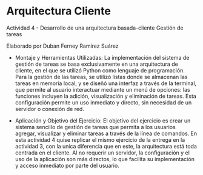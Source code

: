 # Arquitectura Cliente

Actividad 4 - Desarrollo de una arquitectura basada-cliente
Gestión de tareas

Elaborado por Duban Ferney Ramírez Suárez

- Montaje y Herramientas Utilizadas:
La implementación del sistema de gestión de tareas se basa exclusivamente en una arquitectura de cliente, en el que se utilizó Python como lenguaje de programación. Para la gestión de las tareas, se utilizó listas donde se almacenan las tareas en memoria local, y se diseñó una interfaz a través de la terminal, que permite al usuario interactuar mediante un menú de opciones: las funciones incluyen la adición, visualización y eliminación de tareas. Esta configuración permite un uso inmediato y directo, sin necesidad de un servidor o conexión de red.


- Aplicación y Objetivo del Ejercicio:
El objetivo del ejercicio es crear un sistema sencillo de gestión de tareas que permita a los usuarios agregar, visualizar y eliminar tareas a través de la línea de comandos. En esta actividad 4 quise replicar el mismo ejercicio de la entrega en la actividad 3, con la unica diferencia que en este, la arquitectura está toda centrada en el cliente. Al no requerir un servidor, la configuración y el uso de la aplicación son más directos, lo que facilita su implementación y acceso inmediato por parte del usuario.
